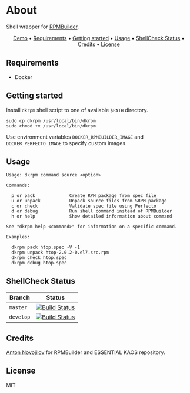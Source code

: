 # About

Shell wrapper for [RPMBuilder](https://github.com/essentialkaos/rpmbuilder).

<p align="center"><a href="#demo">Demo</a> • <a href="#requirements">Requirements</a> • <a href="#getting-started">Getting started</a> • <a href="#usage">Usage</a> • <a href="#shellcheck-status">ShellCheck Status</a> • <a href="#credits">Credits</a> • <a href="#license">License</a></p>

## Requirements

- Docker

## Getting started

Install `dkrpm` shell script to one of available `$PATH` directory.

```shell
sudo cp dkrpm /usr/local/bin/dkrpm
sudo chmod +x /usr/local/bin/dkrpm
```

Use environment variables `DOCKER_RPMBUILDER_IMAGE` and `DOCKER_PERFECTO_IMAGE` to specify custom images.

## Usage

```
Usage: dkrpm command source <option>

Commands:

  p or pack             Create RPM package from spec file
  u or unpack           Unpack source files from SRPM package
  c or check            Validate spec file using Perfecto
  d or debug            Run shell command instead of RPMBuilder
  h or help             Show detailed information about command

See "dkrpm help <command>" for information on a specific command.

Examples:

  dkrpm pack htop.spec -V -1
  dkrpm unpack htop-2.0.2-0.el7.src.rpm
  dkrpm check htop.spec
  dkrpm debug htop.spec
```

## ShellCheck Status

| Branch | Status |
|------------|--------|
| `master` | [![Build Status](https://github.com/gongled/dkrpm/workflows/ci/badge.svg?branch=master)](https://github.com/gongled/dkrpm) |
| `develop` | [![Build Status](https://github.com/gongled/dkrpm/workflows/ci/badge.svg?branch=develop)](https://github.com/gongled/dkrpm) |

## Credits

[Anton Novojilov](https://github.com/andyone) for RPMBuilder and ESSENTIAL KAOS repository.

## License

MIT
